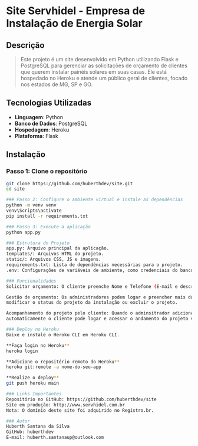 # Site Servhidel - Empresa de Instalação de Energia Solar

## Descrição

> Este projeto é um site desenvolvido em Python utilizando Flask e PostgreSQL para gerenciar as solicitações de orçamento de clientes que querem instalar painéis solares em suas casas. Ele está hospedado no Heroku e atende um público geral de clientes, focado nos estados de MG, SP e GO.

## Tecnologias Utilizadas

- **Linguagem**: Python
- **Banco de Dados**: PostgreSQL
- **Hospedagem**: Heroku
- **Plataforma**: Flask

## Instalação

### Passo 1: Clone o repositório

```bash
git clone https://github.com/huberthdev/site.git
cd site

### Passo 2: Configure o ambiente virtual e instale as dependências
python -m venv venv
venv\Scripts\activate
pip install -r requirements.txt

### Passo 3: Execute a aplicação
python app.py

### Estrutura do Projeto
app.py: Arquivo principal da aplicação.
templates/: Arquivos HTML do projeto.
static/: Arquivos CSS, JS e imagens.
requirements.txt: Lista de dependências necessárias para o projeto.
.env: Configurações de variáveis de ambiente, como credenciais do banco de dados.

### Funcionalidades
Solicitar orçamento: O cliente preenche Nome e Telefone (E-mail e descrição é opcional) e clica no botão Solicitar Orçamento.

Gestão de orçamento: Os administradores podem logar e preencher mais dados do cliente,
modificar o status do projeto da instalação ou excluir o projeto.

Acompanhamento do projeto pelo cliente: Quando o adminsitrador adiciona o CPF do cliente no projeto solicitado,
automaticamente o cliente pode logar e acessar o andamento do projeto vinculado ao CPF dele.

### Deploy no Heroku
Baixe e instale o Heroku CLI em Heroku CLI.

**Faça login no Heroku**
heroku login

**Adicione o repositório remoto do Heroku**
heroku git:remote -a nome-do-seu-app

**Realize o deploy**
git push heroku main

### Links Importantes
Repositório no GitHub: https://github.com/huberthdev/site
Site em produção: http://www.servhidel.com.br
Nota: O domínio deste site foi adquirido no Registro.br.

### Autor
Huberth Santana da Silva
GitHub: huberthdev
E-mail: huberth.santanaup@outlook.com
